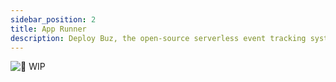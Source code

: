 ```yaml
---
sidebar_position: 2
title: App Runner
description: Deploy Buz, the open-source serverless event tracking system, to production in minutes with AWS App Runner.
---
```


![👷 WIP](https://media1.giphy.com/media/SwP1HunIXetehTvy43/giphy.gif)
